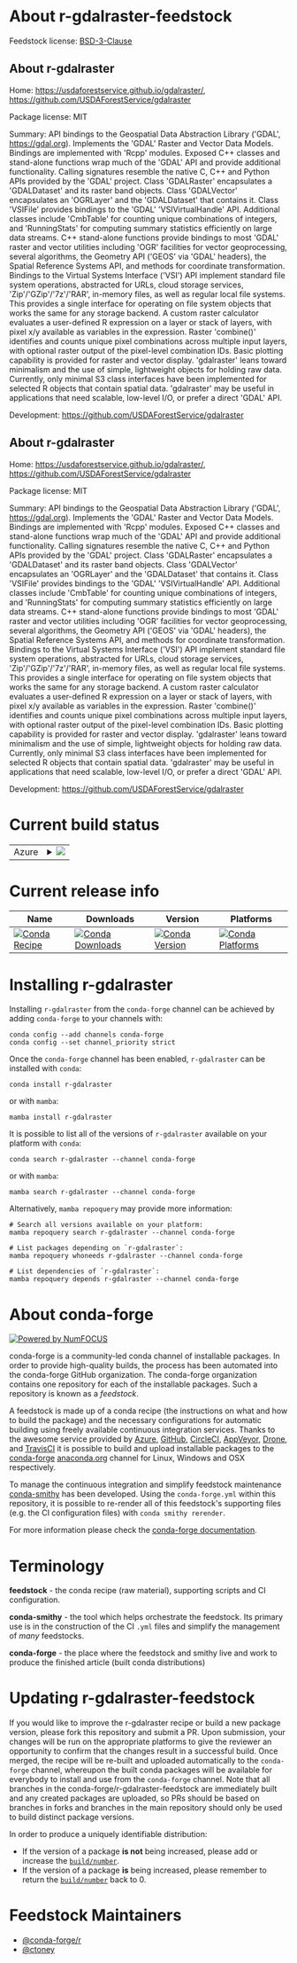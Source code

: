 About r-gdalraster-feedstock
============================

Feedstock license: [BSD-3-Clause](https://github.com/conda-forge/r-gdalraster-feedstock/blob/main/LICENSE.txt)


About r-gdalraster
------------------

Home: https://usdaforestservice.github.io/gdalraster/, https://github.com/USDAForestService/gdalraster

Package license: MIT

Summary: API bindings to the Geospatial Data Abstraction Library ('GDAL', <https://gdal.org>). Implements the 'GDAL' Raster and Vector Data Models. Bindings are implemented with 'Rcpp' modules. Exposed C++ classes and stand-alone functions wrap much of the 'GDAL' API and provide additional functionality. Calling signatures resemble the native C, C++ and Python APIs provided by the 'GDAL' project. Class 'GDALRaster' encapsulates a 'GDALDataset' and its raster band objects. Class 'GDALVector' encapsulates an 'OGRLayer' and the 'GDALDataset' that contains it. Class 'VSIFile' provides bindings to the 'GDAL' 'VSIVirtualHandle' API. Additional classes include 'CmbTable' for counting unique combinations of integers, and 'RunningStats' for computing summary statistics efficiently on large data streams. C++ stand-alone functions provide bindings to most 'GDAL' raster and vector utilities including 'OGR' facilities for vector geoprocessing, several algorithms, the Geometry API ('GEOS' via 'GDAL' headers), the Spatial Reference Systems API, and methods for coordinate transformation. Bindings to the Virtual Systems Interface ('VSI') API implement standard file system operations, abstracted for URLs, cloud storage services, 'Zip'/'GZip'/'7z'/'RAR', in-memory files, as well as regular local file systems. This provides a single interface for operating on file system objects that works the same for any storage backend. A custom raster calculator evaluates a user-defined R expression on a layer or stack of layers, with pixel x/y available as variables in the expression. Raster 'combine()' identifies and counts unique pixel combinations across multiple input layers, with optional raster output of the pixel-level combination IDs. Basic plotting capability is provided for raster and vector display. 'gdalraster' leans toward minimalism and the use of simple, lightweight objects for holding raw data. Currently, only minimal S3 class interfaces have been implemented for selected R objects that contain spatial data. 'gdalraster' may be useful in applications that need scalable, low-level I/O, or prefer a direct 'GDAL' API.

Development: https://github.com/USDAForestService/gdalraster

About r-gdalraster
------------------

Home: https://usdaforestservice.github.io/gdalraster/, https://github.com/USDAForestService/gdalraster

Package license: MIT

Summary: API bindings to the Geospatial Data Abstraction Library ('GDAL', <https://gdal.org>). Implements the 'GDAL' Raster and Vector Data Models. Bindings are implemented with 'Rcpp' modules. Exposed C++ classes and stand-alone functions wrap much of the 'GDAL' API and provide additional functionality. Calling signatures resemble the native C, C++ and Python APIs provided by the 'GDAL' project. Class 'GDALRaster' encapsulates a 'GDALDataset' and its raster band objects. Class 'GDALVector' encapsulates an 'OGRLayer' and the 'GDALDataset' that contains it. Class 'VSIFile' provides bindings to the 'GDAL' 'VSIVirtualHandle' API. Additional classes include 'CmbTable' for counting unique combinations of integers, and 'RunningStats' for computing summary statistics efficiently on large data streams. C++ stand-alone functions provide bindings to most 'GDAL' raster and vector utilities including 'OGR' facilities for vector geoprocessing, several algorithms, the Geometry API ('GEOS' via 'GDAL' headers), the Spatial Reference Systems API, and methods for coordinate transformation. Bindings to the Virtual Systems Interface ('VSI') API implement standard file system operations, abstracted for URLs, cloud storage services, 'Zip'/'GZip'/'7z'/'RAR', in-memory files, as well as regular local file systems. This provides a single interface for operating on file system objects that works the same for any storage backend. A custom raster calculator evaluates a user-defined R expression on a layer or stack of layers, with pixel x/y available as variables in the expression. Raster 'combine()' identifies and counts unique pixel combinations across multiple input layers, with optional raster output of the pixel-level combination IDs. Basic plotting capability is provided for raster and vector display. 'gdalraster' leans toward minimalism and the use of simple, lightweight objects for holding raw data. Currently, only minimal S3 class interfaces have been implemented for selected R objects that contain spatial data. 'gdalraster' may be useful in applications that need scalable, low-level I/O, or prefer a direct 'GDAL' API.

Development: https://github.com/USDAForestService/gdalraster

Current build status
====================


<table>
    
  <tr>
    <td>Azure</td>
    <td>
      <details>
        <summary>
          <a href="https://dev.azure.com/conda-forge/feedstock-builds/_build/latest?definitionId=26280&branchName=main">
            <img src="https://dev.azure.com/conda-forge/feedstock-builds/_apis/build/status/r-gdalraster-feedstock?branchName=main">
          </a>
        </summary>
        <table>
          <thead><tr><th>Variant</th><th>Status</th></tr></thead>
          <tbody><tr>
              <td>linux_64_r_base4.3</td>
              <td>
                <a href="https://dev.azure.com/conda-forge/feedstock-builds/_build/latest?definitionId=26280&branchName=main">
                  <img src="https://dev.azure.com/conda-forge/feedstock-builds/_apis/build/status/r-gdalraster-feedstock?branchName=main&jobName=linux&configuration=linux%20linux_64_r_base4.3" alt="variant">
                </a>
              </td>
            </tr><tr>
              <td>linux_64_r_base4.4</td>
              <td>
                <a href="https://dev.azure.com/conda-forge/feedstock-builds/_build/latest?definitionId=26280&branchName=main">
                  <img src="https://dev.azure.com/conda-forge/feedstock-builds/_apis/build/status/r-gdalraster-feedstock?branchName=main&jobName=linux&configuration=linux%20linux_64_r_base4.4" alt="variant">
                </a>
              </td>
            </tr><tr>
              <td>osx_64_r_base4.3</td>
              <td>
                <a href="https://dev.azure.com/conda-forge/feedstock-builds/_build/latest?definitionId=26280&branchName=main">
                  <img src="https://dev.azure.com/conda-forge/feedstock-builds/_apis/build/status/r-gdalraster-feedstock?branchName=main&jobName=osx&configuration=osx%20osx_64_r_base4.3" alt="variant">
                </a>
              </td>
            </tr><tr>
              <td>osx_64_r_base4.4</td>
              <td>
                <a href="https://dev.azure.com/conda-forge/feedstock-builds/_build/latest?definitionId=26280&branchName=main">
                  <img src="https://dev.azure.com/conda-forge/feedstock-builds/_apis/build/status/r-gdalraster-feedstock?branchName=main&jobName=osx&configuration=osx%20osx_64_r_base4.4" alt="variant">
                </a>
              </td>
            </tr>
          </tbody>
        </table>
      </details>
    </td>
  </tr>
</table>

Current release info
====================

| Name | Downloads | Version | Platforms |
| --- | --- | --- | --- |
| [![Conda Recipe](https://img.shields.io/badge/recipe-r--gdalraster-green.svg)](https://anaconda.org/conda-forge/r-gdalraster) | [![Conda Downloads](https://img.shields.io/conda/dn/conda-forge/r-gdalraster.svg)](https://anaconda.org/conda-forge/r-gdalraster) | [![Conda Version](https://img.shields.io/conda/vn/conda-forge/r-gdalraster.svg)](https://anaconda.org/conda-forge/r-gdalraster) | [![Conda Platforms](https://img.shields.io/conda/pn/conda-forge/r-gdalraster.svg)](https://anaconda.org/conda-forge/r-gdalraster) |

Installing r-gdalraster
=======================

Installing `r-gdalraster` from the `conda-forge` channel can be achieved by adding `conda-forge` to your channels with:

```
conda config --add channels conda-forge
conda config --set channel_priority strict
```

Once the `conda-forge` channel has been enabled, `r-gdalraster` can be installed with `conda`:

```
conda install r-gdalraster
```

or with `mamba`:

```
mamba install r-gdalraster
```

It is possible to list all of the versions of `r-gdalraster` available on your platform with `conda`:

```
conda search r-gdalraster --channel conda-forge
```

or with `mamba`:

```
mamba search r-gdalraster --channel conda-forge
```

Alternatively, `mamba repoquery` may provide more information:

```
# Search all versions available on your platform:
mamba repoquery search r-gdalraster --channel conda-forge

# List packages depending on `r-gdalraster`:
mamba repoquery whoneeds r-gdalraster --channel conda-forge

# List dependencies of `r-gdalraster`:
mamba repoquery depends r-gdalraster --channel conda-forge
```


About conda-forge
=================

[![Powered by
NumFOCUS](https://img.shields.io/badge/powered%20by-NumFOCUS-orange.svg?style=flat&colorA=E1523D&colorB=007D8A)](https://numfocus.org)

conda-forge is a community-led conda channel of installable packages.
In order to provide high-quality builds, the process has been automated into the
conda-forge GitHub organization. The conda-forge organization contains one repository
for each of the installable packages. Such a repository is known as a *feedstock*.

A feedstock is made up of a conda recipe (the instructions on what and how to build
the package) and the necessary configurations for automatic building using freely
available continuous integration services. Thanks to the awesome service provided by
[Azure](https://azure.microsoft.com/en-us/services/devops/), [GitHub](https://github.com/),
[CircleCI](https://circleci.com/), [AppVeyor](https://www.appveyor.com/),
[Drone](https://cloud.drone.io/welcome), and [TravisCI](https://travis-ci.com/)
it is possible to build and upload installable packages to the
[conda-forge](https://anaconda.org/conda-forge) [anaconda.org](https://anaconda.org/)
channel for Linux, Windows and OSX respectively.

To manage the continuous integration and simplify feedstock maintenance
[conda-smithy](https://github.com/conda-forge/conda-smithy) has been developed.
Using the ``conda-forge.yml`` within this repository, it is possible to re-render all of
this feedstock's supporting files (e.g. the CI configuration files) with ``conda smithy rerender``.

For more information please check the [conda-forge documentation](https://conda-forge.org/docs/).

Terminology
===========

**feedstock** - the conda recipe (raw material), supporting scripts and CI configuration.

**conda-smithy** - the tool which helps orchestrate the feedstock.
                   Its primary use is in the construction of the CI ``.yml`` files
                   and simplify the management of *many* feedstocks.

**conda-forge** - the place where the feedstock and smithy live and work to
                  produce the finished article (built conda distributions)


Updating r-gdalraster-feedstock
===============================

If you would like to improve the r-gdalraster recipe or build a new
package version, please fork this repository and submit a PR. Upon submission,
your changes will be run on the appropriate platforms to give the reviewer an
opportunity to confirm that the changes result in a successful build. Once
merged, the recipe will be re-built and uploaded automatically to the
`conda-forge` channel, whereupon the built conda packages will be available for
everybody to install and use from the `conda-forge` channel.
Note that all branches in the conda-forge/r-gdalraster-feedstock are
immediately built and any created packages are uploaded, so PRs should be based
on branches in forks and branches in the main repository should only be used to
build distinct package versions.

In order to produce a uniquely identifiable distribution:
 * If the version of a package **is not** being increased, please add or increase
   the [``build/number``](https://docs.conda.io/projects/conda-build/en/latest/resources/define-metadata.html#build-number-and-string).
 * If the version of a package **is** being increased, please remember to return
   the [``build/number``](https://docs.conda.io/projects/conda-build/en/latest/resources/define-metadata.html#build-number-and-string)
   back to 0.

Feedstock Maintainers
=====================

* [@conda-forge/r](https://github.com/orgs/conda-forge/teams/r/)
* [@ctoney](https://github.com/ctoney/)

